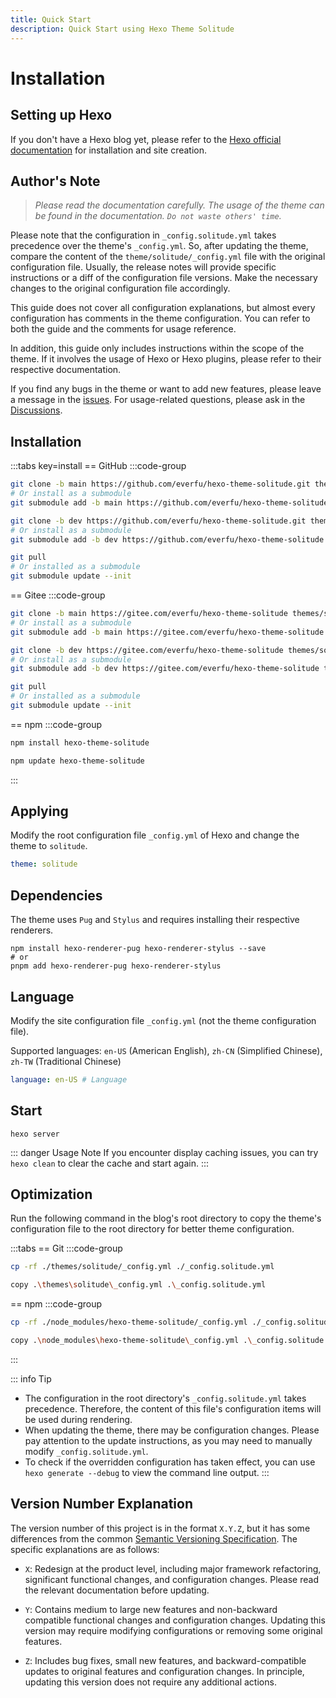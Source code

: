 ```yaml
---
title: Quick Start
description: Quick Start using Hexo Theme Solitude
---
```


# Installation

## Setting up Hexo

If you don't have a Hexo blog yet, please refer to the [Hexo official documentation](https://hexo.io/docs/) for installation and site creation.

## Author's Note

> *Please read the documentation carefully. The usage of the theme can be found in the documentation. `Do not waste others' time`.*

Please note that the configuration in `_config.solitude.yml` takes precedence over the theme's `_config.yml`. So, after updating the theme, compare the content of the `theme/solitude/_config.yml` file with the original configuration file. Usually, the release notes will provide specific instructions or a diff of the configuration file versions. Make the necessary changes to the original configuration file accordingly.

This guide does not cover all configuration explanations, but almost every configuration has comments in the theme configuration. You can refer to both the guide and the comments for usage reference.

In addition, this guide only includes instructions within the scope of the theme. If it involves the usage of Hexo or Hexo plugins, please refer to their respective documentation.

If you find any bugs in the theme or want to add new features, please leave a message in the [issues](https://github.com/everfu/Hexo-theme-solitude/issues). For usage-related questions, please ask in the [Discussions](https://github.com/orgs/everfu/discussions).

## Installation

:::tabs key=install
== GitHub
:::code-group
```bash [Stable]
git clone -b main https://github.com/everfu/hexo-theme-solitude.git themes/solitude
# Or install as a submodule
git submodule add -b main https://github.com/everfu/hexo-theme-solitude.git themes/solitude 
```

```bash [Dev]
git clone -b dev https://github.com/everfu/hexo-theme-solitude.git themes/solitude
# Or install as a submodule
git submodule add -b dev https://github.com/everfu/hexo-theme-solitude.git themes/solitude 
```

```bash [Upgrade]
git pull
# Or installed as a submodule
git submodule update --init
```
== Gitee
:::code-group
```bash [Stable]
git clone -b main https://gitee.com/everfu/hexo-theme-solitude themes/solitude
# Or install as a submodule
git submodule add -b main https://gitee.com/everfu/hexo-theme-solitude themes/solitude 
```

```bash [Dev]
git clone -b dev https://gitee.com/everfu/hexo-theme-solitude themes/solitude
# Or install as a submodule
git submodule add -b dev https://gitee.com/everfu/hexo-theme-solitude themes/solitude 
```

```bash [Upgrade]
git pull
# Or installed as a submodule
git submodule update --init
```
== npm
:::code-group
```bash [Stable]
npm install hexo-theme-solitude
```

```bash [Upgrade]
npm update hexo-theme-solitude
```
:::

## Applying

Modify the root configuration file `_config.yml` of Hexo and change the theme to `solitude`.

```yaml [_config.yml]
theme: solitude
```

## Dependencies

The theme uses `Pug` and `Stylus` and requires installing their respective renderers.

```shell [Terminal]
npm install hexo-renderer-pug hexo-renderer-stylus --save
# or
pnpm add hexo-renderer-pug hexo-renderer-stylus
```

## Language

Modify the site configuration file `_config.yml` (not the theme configuration file).

Supported languages: `en-US` (American English), `zh-CN` (Simplified Chinese), `zh-TW` (Traditional Chinese)

```yaml [_config.yml]
language: en-US # Language
```

## Start
```shell [Terminal]
hexo server
```

::: danger Usage Note
If you encounter display caching issues, you can try `hexo clean` to clear the cache and start again.
:::

## Optimization

Run the following command in the blog's root directory to copy the theme's configuration file to the root directory for better theme configuration.

:::tabs
== Git
:::code-group
```bash [Mac/Linux]
cp -rf ./themes/solitude/_config.yml ./_config.solitude.yml
```

```bash [Windows]
copy .\themes\solitude\_config.yml .\_config.solitude.yml
```
== npm
:::code-group
```bash [Mac/Linux]
cp -rf ./node_modules/hexo-theme-solitude/_config.yml ./_config.solitude.yml
```

```bash [Windows]
copy .\node_modules\hexo-theme-solitude\_config.yml .\_config.solitude.yml
```
:::

::: info Tip
- The configuration in the root directory's `_config.solitude.yml` takes precedence. Therefore, the content of this file's configuration items will be used during rendering.
- When updating the theme, there may be configuration changes. Please pay attention to the update instructions, as you may need to manually modify `_config.solitude.yml`.
- To check if the overridden configuration has taken effect, you can use `hexo generate --debug` to view the command line output.
:::

## Version Number Explanation

The version number of this project is in the format `X.Y.Z`, but it has some differences from the common [Semantic Versioning Specification](https://semver.org/). The specific explanations are as follows:

- `X`: Redesign at the product level, including major framework refactoring, significant functional changes, and configuration changes. Please read the relevant documentation before updating.

- `Y`: Contains medium to large new features and non-backward compatible functional changes and configuration changes. Updating this version may require modifying configurations or removing some original features.

- `Z`: Includes bug fixes, small new features, and backward-compatible updates to original features and configuration changes. In principle, updating this version does not require any additional actions.
